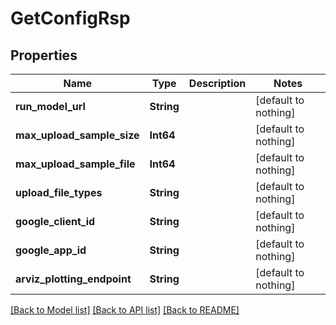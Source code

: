 # GetConfigRsp


## Properties
Name | Type | Description | Notes
------------ | ------------- | ------------- | -------------
**run_model_url** | **String** |  | [default to nothing]
**max_upload_sample_size** | **Int64** |  | [default to nothing]
**max_upload_sample_file** | **Int64** |  | [default to nothing]
**upload_file_types** | **String** |  | [default to nothing]
**google_client_id** | **String** |  | [default to nothing]
**google_app_id** | **String** |  | [default to nothing]
**arviz_plotting_endpoint** | **String** |  | [default to nothing]


[[Back to Model list]](../README.md#models) [[Back to API list]](../README.md#api-endpoints) [[Back to README]](../README.md)


